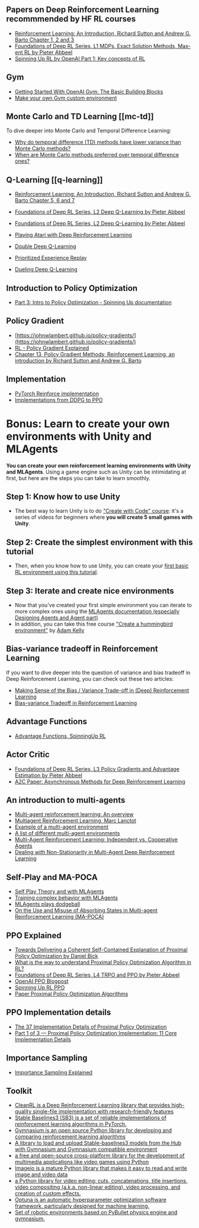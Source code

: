 ## Papers on Deep Reinforcement Learning recommmended by HF RL courses

- [Reinforcement Learning: An Introduction, Richard Sutton and Andrew G. Barto Chapter 1, 2 and 3](http://incompleteideas.net/book/RLbook2020.pdf)
- [Foundations of Deep RL Series, L1 MDPs, Exact Solution Methods, Max-ent RL by Pieter Abbeel](https://youtu.be/2GwBez0D20A)
- [Spinning Up RL by OpenAI Part 1: Key concepts of RL](https://spinningup.openai.com/en/latest/spinningup/rl_intro.html)

## Gym

- [Getting Started With OpenAI Gym: The Basic Building Blocks](https://blog.paperspace.com/getting-started-with-openai-gym/)
- [Make your own Gym custom environment](https://www.gymlibrary.dev/content/environment_creation/)

## Monte Carlo and TD Learning [[mc-td]]

To dive deeper into Monte Carlo and Temporal Difference Learning:

- <a href="https://stats.stackexchange.com/questions/355820/why-do-temporal-difference-td-methods-have-lower-variance-than-monte-carlo-met">Why do temporal difference (TD) methods have lower variance than Monte Carlo methods?</a>
- <a href="https://stats.stackexchange.com/questions/336974/when-are-monte-carlo-methods-preferred-over-temporal-difference-ones"> When are Monte Carlo methods preferred over temporal difference ones?</a>

## Q-Learning [[q-learning]]

- <a href="http://incompleteideas.net/book/RLbook2020.pdf">Reinforcement Learning: An Introduction, Richard Sutton and Andrew G. Barto Chapter 5, 6 and 7</a>
- <a href="https://youtu.be/Psrhxy88zww">Foundations of Deep RL Series, L2 Deep Q-Learning by Pieter Abbeel</a>

- [Foundations of Deep RL Series, L2 Deep Q-Learning by Pieter Abbeel](https://youtu.be/Psrhxy88zww)
- [Playing Atari with Deep Reinforcement Learning](https://arxiv.org/abs/1312.5602)
- [Double Deep Q-Learning](https://papers.nips.cc/paper/2010/hash/091d584fced301b442654dd8c23b3fc9-Abstract.html)
- [Prioritized Experience Replay](https://arxiv.org/abs/1511.05952)
- [Dueling Deep Q-Learning](https://arxiv.org/abs/1511.06581)

## Introduction to Policy Optimization

- [Part 3: Intro to Policy Optimization - Spinning Up documentation](https://spinningup.openai.com/en/latest/spinningup/rl_intro3.html)


## Policy Gradient

- [https://johnwlambert.github.io/policy-gradients/](https://johnwlambert.github.io/policy-gradients/)
- [RL - Policy Gradient Explained](https://jonathan-hui.medium.com/rl-policy-gradients-explained-9b13b688b146)
- [Chapter 13, Policy Gradient Methods;  Reinforcement Learning, an introduction by Richard Sutton and Andrew G. Barto](http://incompleteideas.net/book/RLbook2020.pdf)

## Implementation

- [PyTorch Reinforce implementation](https://github.com/pytorch/examples/blob/main/reinforcement_learning/reinforce.py)
- [Implementations from DDPG to PPO](https://github.com/MrSyee/pg-is-all-you-need)

# Bonus: Learn to create your own environments with Unity and MLAgents

**You can create your own reinforcement learning environments with Unity and MLAgents**. Using a game engine such as Unity can be intimidating at first, but here are the steps you can take to learn smoothly.

## Step 1: Know how to use Unity

- The best way to learn Unity is to do ["Create with Code" course](https://learn.unity.com/course/create-with-code): it's a series of videos for beginners where **you will create 5 small games with Unity**.

## Step 2: Create the simplest environment with this tutorial

- Then, when you know how to use Unity, you can create your [first basic RL environment using this tutorial](https://github.com/Unity-Technologies/ml-agents/blob/release_20_docs/docs/Learning-Environment-Create-New.md).

## Step 3: Iterate and create nice environments

- Now that you've created your first simple environment you can iterate to more complex ones using the [MLAgents documentation (especially Designing Agents and Agent part)](https://github.com/Unity-Technologies/ml-agents/blob/release_20_docs/docs/)
- In addition, you can take this free course ["Create a hummingbird environment"](https://learn.unity.com/course/ml-agents-hummingbirds) by [Adam Kelly](https://twitter.com/aktwelve)

## Bias-variance tradeoff in Reinforcement Learning

If you want to dive deeper into the question of variance and bias tradeoff in Deep Reinforcement Learning, you can check out these two articles:

- [Making Sense of the Bias / Variance Trade-off in (Deep) Reinforcement Learning](https://blog.mlreview.com/making-sense-of-the-bias-variance-trade-off-in-deep-reinforcement-learning-79cf1e83d565)
- [Bias-variance Tradeoff in Reinforcement Learning](https://www.endtoend.ai/blog/bias-variance-tradeoff-in-reinforcement-learning/)

## Advantage Functions

- [Advantage Functions, SpinningUp RL](https://spinningup.openai.com/en/latest/spinningup/rl_intro.html?highlight=advantage%20functio#advantage-functions)

## Actor Critic

- [Foundations of Deep RL Series, L3 Policy Gradients and Advantage Estimation by Pieter Abbeel](https://www.youtube.com/watch?v=AKbX1Zvo7r8)
- [A2C Paper: Asynchronous Methods for Deep Reinforcement Learning](https://arxiv.org/abs/1602.01783v2)

##  An introduction to multi-agents

- [Multi-agent reinforcement learning: An overview](https://www.dcsc.tudelft.nl/~bdeschutter/pub/rep/10_003.pdf)
- [Multiagent Reinforcement Learning, Marc Lanctot](https://rlss.inria.fr/files/2019/07/RLSS_Multiagent.pdf)
- [Example of a multi-agent environment](https://www.mathworks.com/help/reinforcement-learning/ug/train-3-agents-for-area-coverage.html?s_eid=PSM_15028)
- [A list of different multi-agent environments](https://agents.inf.ed.ac.uk/blog/multiagent-learning-environments/)
- [Multi-Agent Reinforcement Learning: Independent vs. Cooperative Agents](https://bit.ly/3nVK7My)
- [Dealing with Non-Stationarity in Multi-Agent Deep Reinforcement Learning](https://bit.ly/3v7LxaT)

## Self-Play and MA-POCA

- [Self Play Theory and with MLAgents](https://blog.unity.com/technology/training-intelligent-adversaries-using-self-play-with-ml-agents)
- [Training complex behavior with MLAgents](https://blog.unity.com/technology/ml-agents-v20-release-now-supports-training-complex-cooperative-behaviors)
- [MLAgents plays dodgeball](https://blog.unity.com/technology/ml-agents-plays-dodgeball)
- [On the Use and Misuse of Absorbing States in Multi-agent Reinforcement Learning (MA-POCA)](https://arxiv.org/pdf/2111.05992.pdf)

## PPO Explained

- [Towards Delivering a Coherent Self-Contained Explanation of Proximal Policy Optimization by Daniel Bick](https://fse.studenttheses.ub.rug.nl/25709/1/mAI_2021_BickD.pdf)
- [What is the way to understand Proximal Policy Optimization Algorithm in RL?](https://stackoverflow.com/questions/46422845/what-is-the-way-to-understand-proximal-policy-optimization-algorithm-in-rl)
- [Foundations of Deep RL Series, L4 TRPO and PPO by Pieter Abbeel](https://youtu.be/KjWF8VIMGiY)
- [OpenAI PPO Blogpost](https://openai.com/blog/openai-baselines-ppo/)
- [Spinning Up RL PPO](https://spinningup.openai.com/en/latest/algorithms/ppo.html)
- [Paper Proximal Policy Optimization Algorithms](https://arxiv.org/abs/1707.06347)

## PPO Implementation details

- [The 37 Implementation Details of Proximal Policy Optimization](https://iclr-blog-track.github.io/2022/03/25/ppo-implementation-details/)
- [Part 1 of 3 — Proximal Policy Optimization Implementation: 11 Core Implementation Details](https://www.youtube.com/watch?v=MEt6rrxH8W4)

## Importance Sampling

- [Importance Sampling Explained](https://youtu.be/C3p2wI4RAi8)

## Toolkit
- [CleanRL is a Deep Reinforcement Learning library that provides high-quality single-file implementation with research-friendly features](https://github.com/vwxyzjn/cleanrl)
- [Stable Baselines3 (SB3) is a set of reliable implementations of reinforcement learning algorithms in PyTorch. ](https://github.com/DLR-RM/stable-baselines3)
- [Gymnasium is an open source Python library for developing and comparing reinforcement learning algorithms](https://github.com/Farama-Foundation/Gymnasium)
- [A library to load and upload Stable-baselines3 models from the Hub with Gymnasium and Gymnasium compatible environment](https://github.com/huggingface/huggingface_sb3)
- [ a free and open-source cross-platform library for the development of multimedia applications like video games using Python](https://github.com/pygame/pygame)
- [Imageio is a mature Python library that makes it easy to read and write image and video data](https://github.com/imageio/imageio)
- [a Python library for video editing: cuts, concatenations, title insertions, video compositing (a.k.a. non-linear editing), video processing, and creation of custom effects.](https://github.com/Zulko/moviepy/)
- [Optuna is an automatic hyperparameter optimization software framework, particularly designed for machine learning. ](https://github.com/optuna/optuna)
- [Set of robotic environments based on PyBullet physics engine and gymnasium.](https://github.com/qgallouedec/panda-gym)